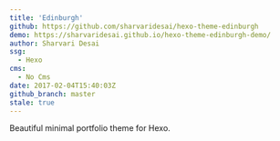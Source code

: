 ```yaml
---
title: 'Edinburgh'
github: https://github.com/sharvaridesai/hexo-theme-edinburgh
demo: https://sharvaridesai.github.io/hexo-theme-edinburgh-demo/
author: Sharvari Desai
ssg:
  - Hexo
cms:
  - No Cms
date: 2017-02-04T15:40:03Z
github_branch: master
stale: true
---
```


Beautiful minimal portfolio theme for Hexo.